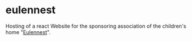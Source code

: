 # eulennest
Hosting of a react Website for the sponsoring association of the children's home "[Eulennest](https://foerderverein-eulennest.de)".

